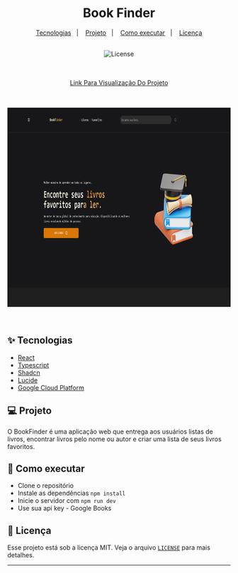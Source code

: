 
<h1 align="center">
  Book Finder
</h1>

<p align="center">
  <a href="#-tecnologias">Tecnologias</a>&nbsp;&nbsp;&nbsp;|&nbsp;&nbsp;&nbsp;
  <a href="#-projeto">Projeto</a>&nbsp;&nbsp;&nbsp;|&nbsp;&nbsp;&nbsp;
  <a href="#-como-executar">Como executar</a>&nbsp;&nbsp;&nbsp;|&nbsp;&nbsp;&nbsp;
  <a href="#-licença">Licença</a>
</p>

<p align="center"> <br />
  <img alt="License" src="https://img.shields.io/static/v1?label=license&message=MIT&color=8257E5&labelColor=000000">
</p>

<div align='center'> 
<p align='center'> 


<br /><br />
<a href="https://thebookfinder.vercel.app/" target="_blank">Link Para Visualização Do Projeto</a>
<br /><br /><br />

<img src="src/assets/ezgif.gif" alt="BookFinder" width="900" height="450">

</p> 
</div>

<br>

## ✨ Tecnologias

* <a href="https://react.dev/" target="_blank">React</a>
* <a href="https://www.typescriptlang.org/" target="_blank">Typescript</a>
* <a href="https://ui.shadcn.com/" target="_blank">Shadcn</a>
* <a href="https://lucide.dev/" target="_blank">Lucide</a>
* <a href="https://cloud.google.com/" target="_blank">Google Cloud Platform</a>


## 💻 Projeto
O BookFinder é uma aplicação web que entrega aos usuários listas de livros, encontrar livros pelo nome ou autor e criar uma lista de seus livros favoritos.

## 🚀 Como executar

- Clone o repositório
- Instale as dependências `npm install`
- Inicie o servidor com `npm run dev`
- Use sua api key - Google Books

## 📄 Licença

Esse projeto está sob a licença MIT. Veja o arquivo <a href="https://docs.github.com/pt/repositories/managing-your-repositorys-settings-and-features/customizing-your-repository/licensing-a-repository" target="_blank">`LICENSE`</a> para mais detalhes.

---

